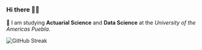 ### Hi there 👋😁

🥳 I am studying **Actuarial Science** and **Data Science** at the *University of the Americas Puebla*.

![GitHub Streak](https://github-readme-streak-stats.herokuapp.com/?user=heritaco&theme=transparent)
